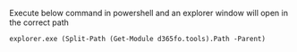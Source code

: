 Execute below command in powershell and an explorer window will open in the correct path

```
explorer.exe (Split-Path (Get-Module d365fo.tools).Path -Parent)
```
